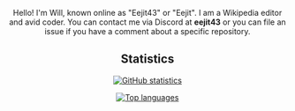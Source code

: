 <div align="center">

Hello! I'm Will, known online as "Eejit43" or "Eejit". I am a Wikipedia editor and avid coder. You can contact me via Discord at **eejit43** or you can file an issue if you have a comment about a specific repository.

## Statistics

[![GitHub statistics](https://github-readme-stats.vercel.app/api?username=Eejit43&count_private=true&show_icons=true&theme=noctis_minimus)](https://github.com/anuraghazra/github-readme-stats)

[![Top languages](https://github-readme-stats.vercel.app/api/top-langs/?username=Eejit43&count_private=true&layout=compact&theme=noctis_minimus)](https://github.com/anuraghazra/github-readme-stats)

</div>
